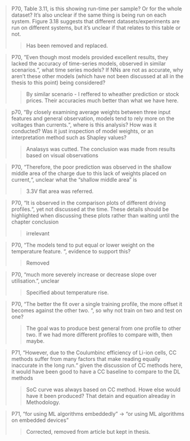 > P70, Table 3.11, is this showing run-time per sample? Or for the whole dataset? It’s also unclear if the same thing is being run on each system. Figure 3.18 suggests that different datasets/experiments are run on different systems, but it’s unclear if that relates to this table or not.
> > Has been removed and replaced.

> P70, ”Even though most models provided excellent results, they lacked the accuracy of time-series models, observed in similar scenarios.“, what time series models? If NNs are not as accurate, why aren’t these other models (which have not been discussed at all in the thesis to this point) being considered?
> > By similar scenario - I reffered to wheather prediction or stock prices. Their accuracies much better than what we have here.

> p70, “By closely examining average weights between three input features and general observation, models tend to rely more on the voltages than currents.“, where is this analysis? How was it conducted? Was it just inspection of model weights, or an interpretation method such as Shapley values?
> > Analasys was cutted. The conclusion was made from results based on visual observations

> P70, “Therefore, the poor prediction was observed in the shallow middle area of the charge due to this lack of weights placed on current,“, unclear what the “shallow middle area” is
> > 3.3V flat area was referred.

> P70, “It is observed in the comparison plots of different driving profiles.“, yet not discussed at the time. These details should be highlighted when discussing these plots rather than waiting until the chapter conclusion
> > irrelevant

> P70, “The models tend to put equal or lower weight on the temperature feature. “, evidence to support this?
> > Removed

> P70, “much more severely increase or decrease slope over utilisation.”, unclear
> > Specified about temperature rise.

> P70, “The better the fit over a single training profile, the more offset it becomes against the other two. “, so why not train on two and test on one?
> > The goal was to produce best general from one profile to other two. If we had more different profiles to compare with, then maybe.

> P71, “However, due to the Coulumbinc efficiency of Li-ion cells, CC methods suffer from many factors that make reading equally inaccurate in the long run.“ given the discussion of CC methods here, it would have been good to have a CC baseline to compare to the DL methods
> > SoC curve was always based on CC method. Howe else would have it been produced? That detain and equation alreaday in Methodology.

> P71, “for using ML algorithms embeddedly” -> “or using ML algorithms on embedded devices”
> > Corrected, removed from article but kept in thesis.
